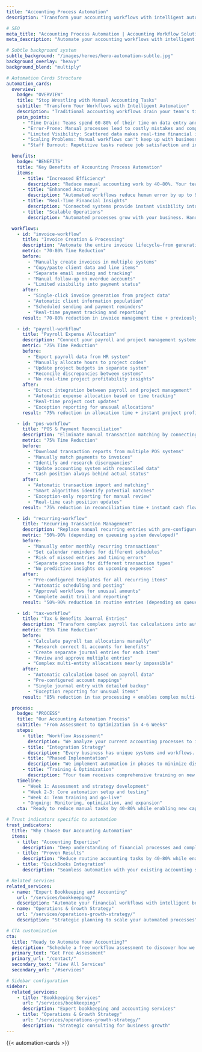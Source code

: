 ```yaml
---
title: "Accounting Process Automation"
description: "Transform your accounting workflows with intelligent automation that eliminates manual data entry, reduces errors, and delivers real-time financial insights."

# SEO
meta_title: "Accounting Process Automation | Accounting Workflow Solutions | Trilink Collaborative"
meta_description: "Automate your accounting workflows with intelligent solutions. From invoice processing to payroll allocation, we eliminate manual tasks and deliver real-time financial insights."

# Subtle background system
subtle_background: "/images/heroes/hero-automation-subtle.jpg"
background_overlay: "heavy"
background_blend: "multiply"

# Automation Cards Structure
automation_cards:
  overview:
    badge: "OVERVIEW"
    title: "Stop Wrestling with Manual Accounting Tasks"
    subtitle: "Transform Your Workflows with Intelligent Automation"
    description: "Traditional accounting workflows drain your team's time and energy. Manual data entry, repetitive reconciliation tasks, and scattered financial processes create bottlenecks that slow your business growth and increase error risk. Accounting Process Automation changes everything by connecting your existing systems and automating routine tasks."
    pain_points:
      - "Time Drain: Teams spend 60-80% of their time on data entry and routine tasks"
      - "Error-Prone: Manual processes lead to costly mistakes and compliance issues"
      - "Limited Visibility: Scattered data makes real-time financial insights impossible"
      - "Scaling Problems: Manual workflows can't keep up with business growth"
      - "Staff Burnout: Repetitive tasks reduce job satisfaction and increase turnover"

  benefits:
    badge: "BENEFITS"
    title: "Key Benefits of Accounting Process Automation"
    items:
      - title: "Increased Efficiency"
        description: "Reduce manual accounting work by 40-80%. Your team focuses on analysis, strategy, and growth instead of data entry and routine tasks."
      - title: "Enhanced Accuracy"
        description: "Automated workflows reduce human error by up to 90%. Consistent, reliable processing ensures clean books and compliance confidence."
      - title: "Real-Time Financial Insights"
        description: "Connected systems provide instant visibility into cash flow, profitability, and key metrics. Make decisions based on current data, not outdated reports."
      - title: "Scalable Operations"
        description: "Automated processes grow with your business. Handle increased transaction volume without proportional staff increases."

  workflows:
    - id: "invoice-workflow"
      title: "Invoice Creation & Processing"
      description: "Automate the entire invoice lifecycle—from generation to payment tracking—with automatic client data population, scheduled sending, and real-time payment visibility."
      metric: "70-80% Time Reduction"
      before:
        - "Manually create invoices in multiple systems"
        - "Copy/paste client data and line items"
        - "Separate email sending and tracking"
        - "Manual follow-up on overdue accounts"
        - "Limited visibility into payment status"
      after:
        - "Single-click invoice generation from project data"
        - "Automatic client information population"
        - "Scheduled sending and payment reminders"
        - "Real-time payment tracking and reporting"
      result: "70-80% reduction in invoice management time + previously impossible payment visibility"

    - id: "payroll-workflow"
      title: "Payroll Expense Allocation"
      description: "Connect your payroll and project management systems to automatically allocate labor costs, update budgets in real-time, and track project profitability instantly."
      metric: "75% Time Reduction"
      before:
        - "Export payroll data from HR system"
        - "Manually allocate hours to project codes"
        - "Update project budgets in separate system"
        - "Reconcile discrepancies between systems"
        - "No real-time project profitability insights"
      after:
        - "Direct integration between payroll and project management"
        - "Automatic expense allocation based on time tracking"
        - "Real-time project cost updates"
        - "Exception reporting for unusual allocations"
      result: "75% reduction in allocation time + instant project profitability analysis"

    - id: "pos-workflow"
      title: "POS & Payment Reconciliation"
      description: "Eliminate manual transaction matching by connecting your POS systems directly to accounting, with smart algorithms handling routine reconciliation and flagging only exceptions for review."
      metric: "75% Time Reduction"
      before:
        - "Download transaction reports from multiple POS systems"
        - "Manually match payments to invoices"
        - "Identify and research discrepancies"
        - "Update accounting system with reconciled data"
        - "Cash position always behind actual status"
      after:
        - "Automatic transaction import and matching"
        - "Smart algorithms identify potential matches"
        - "Exception-only reporting for manual review"
        - "Real-time cash position updates"
      result: "75% reduction in reconciliation time + instant cash flow visibility"

    - id: "recurring-workflow"
      title: "Recurring Transaction Management"
      description: "Replace manual recurring entries with pre-configured templates that post automatically on schedule, complete with approval workflows for unusual amounts and full audit trails."
      metric: "50%-90% (depending on queueing system developed)"
      before:
        - "Manually enter monthly recurring transactions"
        - "Set calendar reminders for different schedules"
        - "Risk of missed entries and timing errors"
        - "Separate processes for different transaction types"
        - "No predictive insights on upcoming expenses"
      after:
        - "Pre-configured templates for all recurring items"
        - "Automatic scheduling and posting"
        - "Approval workflows for unusual amounts"
        - "Complete audit trail and reporting"
      result: "50%-90% reduction in routine entries (depending on queueing system developed) + predictive cash flow analysis"

    - id: "tax-workflow"
      title: "Tax & Benefits Journal Entries"
      description: "Transform complex payroll tax calculations into automated journal entries with pre-configured account mappings, enabling sophisticated multi-entity scenarios that were previously impossible."
      metric: "85% Time Reduction"
      before:
        - "Calculate payroll tax allocations manually"
        - "Research correct GL accounts for benefits"
        - "Create separate journal entries for each item"
        - "Review and approve multiple entries"
        - "Complex multi-entity allocations nearly impossible"
      after:
        - "Automatic calculation based on payroll data"
        - "Pre-configured account mappings"
        - "Single journal entry with detailed backup"
        - "Exception reporting for unusual items"
      result: "85% reduction in tax processing + enables complex multi-entity scenarios"

  process:
    badge: "PROCESS"
    title: "Our Accounting Automation Process"
    subtitle: "From Assessment to Optimization in 4-6 Weeks"
    steps:
      - title: "Workflow Assessment"
        description: "We analyze your current accounting processes to identify the biggest time-wasters and error sources. Our assessment typically uncovers 40-80% efficiency improvement opportunities plus capabilities that aren't feasible with manual processes."
      - title: "Integration Strategy"
        description: "Every business has unique systems and workflows. We design custom automation solutions that work with your existing QuickBooks, payroll, CRM, and other business software."
      - title: "Phased Implementation"
        description: "We implement automation in phases to minimize disruption. Start with quick wins that deliver immediate time savings, then expand to more complex workflows."
      - title: "Training & Optimization"
        description: "Your team receives comprehensive training on new automated processes. We monitor performance and fine-tune workflows to maximize efficiency and accuracy."
    timeline:
      - "Week 1: Assessment and strategy development"
      - "Week 2-3: Core automation setup and testing"
      - "Week 4: Team training and go-live"
      - "Ongoing: Monitoring, optimization, and expansion"
    cta: "Ready to reduce manual tasks by 40-80% while enabling new capabilities? <a href=\"/contact/\">Contact us</a> to schedule your free workflow assessment."

# Trust indicators specific to automation
trust_indicators:
  title: "Why Choose Our Accounting Automation"
  items:
    - title: "Accounting Expertise"
      description: "Deep understanding of financial processes and compliance requirements"
    - title: "Proven Results"
      description: "Reduce routine accounting tasks by 40-80% while enabling previously impossible analysis"
    - title: "QuickBooks Integration"
      description: "Seamless automation with your existing accounting software"

# Related services
related_services:
  - name: "Expert Bookkeeping and Accounting"
    url: "/services/bookkeeping/"
    description: "Automate your financial workflows with intelligent bookkeeping solutions"
  - name: "Operations & Growth Strategy"
    url: "/services/operations-growth-strategy/"
    description: "Strategic planning to scale your automated processes"

# CTA customization
cta:
  title: "Ready to Automate Your Accounting?"
  description: "Schedule a free workflow assessment to discover how we can eliminate manual tasks and deliver real-time financial insights."
  primary_text: "Get Free Assessment"
  primary_url: "/contact/"
  secondary_text: "View All Services"
  secondary_url: "/#services"

# Sidebar configuration
sidebar:
  related_services:
    - title: "Bookkeeping Services"
      url: "/services/bookkeeping/"
      description: "Expert bookkeeping and accounting services"
    - title: "Operations & Growth Strategy"
      url: "/services/operations-growth-strategy/"
      description: "Strategic consulting for business growth"
---
```


{{< automation-cards >}}